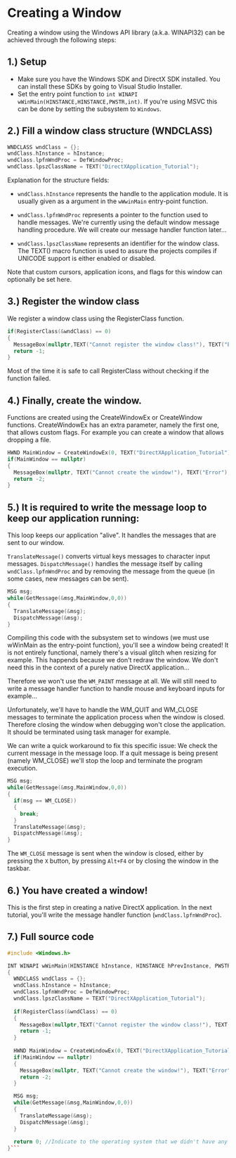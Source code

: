 # Creating a Window

Creating a window using the Windows API library (a.k.a. WINAPI32) can be achieved through the following steps:

## 1.) Setup

- Make sure you have the Windows SDK and DirectX SDK installed. You can install these SDKs by going to Visual Studio Installer.
- Set the entry point function to `int WINAPI wWinMain(HINSTANCE,HINSTANCE,PWSTR,int)`. If you're using MSVC this can be done by setting the subsystem to `Windows`.


## 2.) Fill a window class structure (WNDCLASS)

```cpp
WNDCLASS wndClass = {};
wndClass.hInstance = hInstance;
wndClass.lpfnWndProc = DefWindowProc;
wndClass.lpszClassName = TEXT("DirectXApplication_Tutorial");
```

Explanation for the structure fields:

- `wndClass.hInstance` represents the handle to the application module. It is usually given as a argument in the `wWwinMain` entry-point function.

- `wndClass.lpfnWndProc` represents a pointer to the function used to handle messages. We're currently using the default window message handling procedure. We will create our message handler function later...

- `wndClass.lpszClassName` represents an identifier for the window class. The TEXT() macro function is used to assure the projects compiles if UNICODE support is either enabled or disabled.

Note that custom cursors, application icons, and flags for this window can optionally be set here.

## 3.) Register the window class

We register a window class using the RegisterClass function.

```cpp
if(RegisterClass(&wndClass) == 0) 
{
  MessageBox(nullptr,TEXT("Cannot register the window class!"), TEXT("Error!"), MB_ICONERROR | MB_OK);
  return -1;
} 
```

Most of the time it is safe to call RegisterClass without checking if the function failed.

## 4.) Finally, create the window.

Functions are created using the CreateWindowEx or CreateWindow functions. CreateWindowEx has an extra parameter, namely the first one, that allows custom flags. For example you can create a window that allows dropping a file.

```cpp
HWND MainWindow = CreateWindowEx(0, TEXT("DirectXApplication_Tutorial"), TEXT("Hello DirectX!"), WS_OVERLAPPEDWINDOW | WS_VISIBLE, 0, 0, 800, 600, nullptr, nullptr, hInstance, 0);
if(MainWindow == nullptr)
{
  MessageBox(nullptr, TEXT("Cannot create the window!"), TEXT("Error"), MB_ICONERROR | MB_OK);
  return -2;
}
```

## 5.) It is required to write the message loop to keep our application running:

This loop keeps our application "alive". It handles the messages that are sent to our window.

`TranslateMessage()` converts virtual keys messages to character input messages. `DispatchMessage()` handles the message itself by calling `wndClass.lpfnWndProc` and by removing the message from the queue (in some cases, new messages can be sent).

```cpp
MSG msg;
while(GetMessage(&msg,MainWindow,0,0))
{
  TranslateMessage(&msg);
  DispatchMessage(&msg);
}
```
Compiling this code with the subsystem set to windows (we must use wWinMain as the entry-point function), you'll see a window being created! It is not entirely functional, namely there's a visual glitch when resizing for example. This happends because we don't redraw the window. We don't need this in the context of a purely native DirectX application...

Therefore we won't use the `WM_PAINT` message at all. We will still need to write a message handler function to handle mouse and keyboard inputs for example...

Unfortunately, we'll have to handle the WM_QUIT and WM_CLOSE messages to terminate the application process when the window is closed. Therefore closing the window when debugging won't close the application. It should be terminated using task manager for example.

We can write a quick workaround to fix this specific issue: We check the current message in the message loop. If a quit message is being present (namely WM_CLOSE) we'll stop the loop and terminate the program execution.

```cpp
MSG msg;
while(GetMessage(&msg,MainWindow,0,0))
{
  if(msg == WM_CLOSE))
  {
    break;
  }
  TranslateMessage(&msg);
  DispatchMessage(&msg);
}
```
The `WM_CLOSE` message is sent when the window is closed, either by pressing the `X` button, by pressing `Alt+F4` or by closing the window in the taskbar.

## 6.) You have created a window!

This is the first step in creating a native DirectX application. In the next tutorial, you'll write the message handler function (`wndClass.lpfnWndProc`).

## 7.) Full source code

```cpp
#include <Windows.h>

INT WINAPI wWinMain(HINSTANCE hInstance, HINSTANCE hPrevInstance, PWSTR cmdArgs,int nShowCmd)
{
  WNDCLASS wndClass = {};
  wndClass.hInstance = hInstance;
  wndClass.lpfnWndProc = DefWindowProc;
  wndClass.lpszClassName = TEXT("DirectXApplication_Tutorial");  
  
  if(RegisterClass(&wndClass) == 0) 
  {
    MessageBox(nullptr,TEXT("Cannot register the window class!"), TEXT("Error!"), MB_ICONERROR | MB_OK);
    return -1;
  }
  
  HWND MainWindow = CreateWindowEx(0, TEXT("DirectXApplication_Tutorial"), TEXT("Hello DirectX!"), WS_OVERLAPPEDWINDOW | WS_VISIBLE, 0, 0, 800, 600, nullptr, nullptr, hInstance, 0);
  if(MainWindow == nullptr)
  {
    MessageBox(nullptr, TEXT("Cannot create the window!"), TEXT("Error"), MB_ICONERROR | MB_OK);
    return -2;
  }

  MSG msg;
  while(GetMessage(&msg,MainWindow,0,0))
  {
    TranslateMessage(&msg);
    DispatchMessage(&msg);
  }
  
  return 0; //Indicate to the operating system that we didn't have any errors or problems regarding exceptions, error codes, etc.
}```
